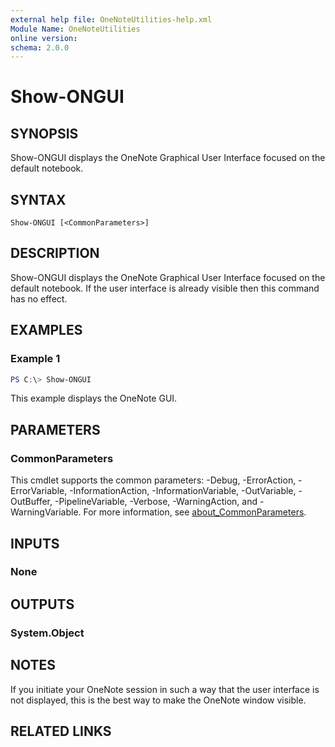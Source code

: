 ```yaml
---
external help file: OneNoteUtilities-help.xml
Module Name: OneNoteUtilities
online version:
schema: 2.0.0
---
```


# Show-ONGUI

## SYNOPSIS
Show-ONGUI displays the OneNote Graphical User Interface focused on the default notebook.

## SYNTAX

```
Show-ONGUI [<CommonParameters>]
```

## DESCRIPTION
Show-ONGUI displays the OneNote Graphical User Interface focused on the default notebook.
If the user interface is already visible then this command has no effect.

## EXAMPLES

### Example 1
```powershell
PS C:\> Show-ONGUI
```

This example displays the OneNote GUI.

## PARAMETERS

### CommonParameters
This cmdlet supports the common parameters: -Debug, -ErrorAction, -ErrorVariable, -InformationAction, -InformationVariable, -OutVariable, -OutBuffer, -PipelineVariable, -Verbose, -WarningAction, and -WarningVariable. For more information, see [about_CommonParameters](http://go.microsoft.com/fwlink/?LinkID=113216).

## INPUTS

### None

## OUTPUTS

### System.Object
## NOTES
If you initiate your OneNote session in such a way that the user interface is 
not displayed, this is the best way to make the OneNote window visible.

## RELATED LINKS
